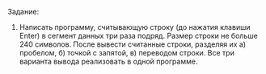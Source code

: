Задание:

1. Написать программу, считывающую строку (до нажатия клавиши Enter) в сегмент данных три раза подряд. Размер строки не больше 240 символов. После вывести считанные строки, разделяя их a) пробелом, б) точкой с запятой, в) переводом строки. Все три варианта вывода реализовать в одной программе.